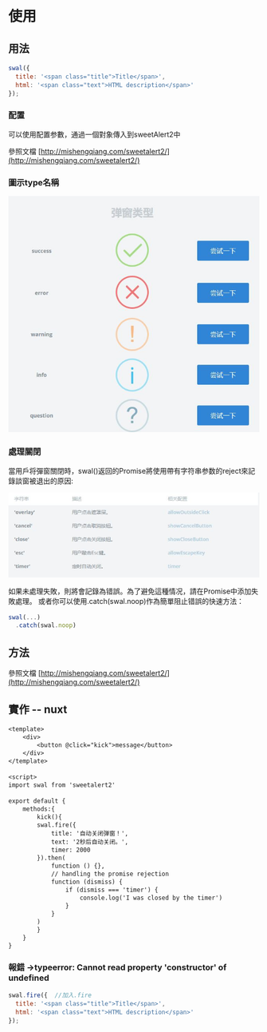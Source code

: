 # 使用

## 用法

```javascript
swal({
  title: '<span class="title">Title</span>',
  html: '<span class="text">HTML description</span>'
});
```

### 配置

可以使用配置参數，通過一個對象傳入到sweetAlert2中

參照文檔 [http://mishengqiang.com/sweetalert2/](http://mishengqiang.com/sweetalert2/)

### 圖示type名稱

![](../../.gitbook/assets/tan-chuang.JPG)

### 處理關閉

當用戶将彈窗關閉時，swal\(\)返回的Promise將使用帶有字符串参数的reject來記錄談窗被退出的原因:  

![](../../.gitbook/assets/chu-li-guan-bi.JPG)

如果未處理失敗，則將會記錄為错誤。為了避免這種情况，請在Promise中添加失敗處理。 或者你可以使用.catch\(swal.noop\)作為簡單阻止错誤的快速方法：

```javascript
swal(...)
  .catch(swal.noop)
```

## 方法

參照文檔 [http://mishengqiang.com/sweetalert2/](http://mishengqiang.com/sweetalert2/)

## 實作 -- nuxt

```text
<template>
    <div>
        <button @click="kick">message</button>
    </div>
</template>

<script>
import swal from 'sweetalert2'

export default {
    methods:{
        kick(){
        swal.fire({
            title: '自动关闭弹窗！',
            text: '2秒后自动关闭。',
            timer: 2000
        }).then(
            function () {},
            // handling the promise rejection
            function (dismiss) {
                if (dismiss === 'timer') {
                    console.log('I was closed by the timer')
                }
            }
        )
        }
    }
}
```

### 報錯 -&gt;typeerror: Cannot read property 'constructor' of undefined

```javascript
swal.fire({  //加入.fire
  title: '<span class="title">Title</span>',
  html: '<span class="text">HTML description</span>'
});
```

